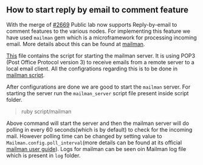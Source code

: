 ## How to start reply by email to comment feature

With the merge of [#2669](https://github.com/publiclab/plots2/pull/2669) Public lab now supports Reply-by-email to comment features to the various nodes. For implementing this feature we have used `mailman` gem which is a microframework for processing incoming email. More details about this can be found at [mailman](https://github.com/mailman/mailman).

[This](https://github.com/publiclab/plots2/blob/master/script/mailman_server) file contains the script for starting the mailman server. It is using POP3 (Post Office Protocol version 3) to receive emails from a remote server to a local email client. All the configrations regarding this is to be done in [mailman script](https://github.com/publiclab/plots2/blob/master/script/mailman_server). 

After configurations are done we are good to start the `mailman` server. For starting the server run the `mailman_server` script file present inside script folder.

> ruby script/mailman

Above command will start the server and then the mailman server will do polling in every 60 seconds(which is by default) to check for the incoming mail. However polling time can be changed by setting value to `Mailman.config.poll_interval`(more details can be found at its official [mailman user guide](https://github.com/mailman/mailman/blob/master/USER_GUIDE.md)). Logs for mailman can be seen oin Mailman log file which is present in `log` folder.